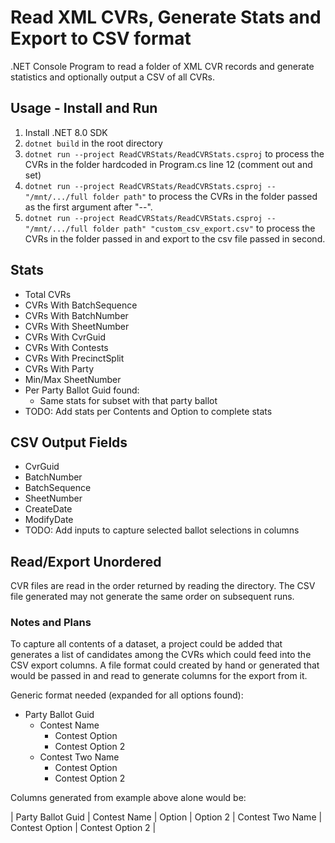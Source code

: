 # Read XML CVRs, Generate Stats and Export to CSV format
.NET Console Program to read a folder of XML CVR records and generate statistics and optionally output a CSV of all CVRs.

## Usage - Install and Run
1. Install .NET 8.0 SDK
2. `dotnet build` in the root directory
3. `dotnet run --project ReadCVRStats/ReadCVRStats.csproj` to process the CVRs in the folder hardcoded in Program.cs line 12 (comment out and set)
4. `dotnet run --project ReadCVRStats/ReadCVRStats.csproj -- "/mnt/.../full folder path"` to process the CVRs in the folder passed as the first argument after "--".
5. `dotnet run --project ReadCVRStats/ReadCVRStats.csproj -- "/mnt/.../full folder path" "custom_csv_export.csv"` to process the CVRs in the folder passed in and export to the csv file passed in second.

## Stats
* Total CVRs
* CVRs With BatchSequence
* CVRs With BatchNumber
* CVRs With SheetNumber
* CVRs With CvrGuid
* CVRs With Contests
* CVRs With PrecinctSplit
* CVRs With Party
* Min/Max SheetNumber
* Per Party Ballot Guid found:
    - Same stats for subset with that party ballot
* TODO: Add stats per Contents and Option to complete stats

## CSV Output Fields
* CvrGuid
* BatchNumber
* BatchSequence
* SheetNumber
* CreateDate
* ModifyDate
* TODO: Add inputs to capture selected ballot selections in columns

## Read/Export Unordered
CVR files are read in the order returned by reading the directory. The CSV file generated may not generate the same order on subsequent runs.

### Notes and Plans
To capture all contents of a dataset, a project could be added that generates a list of candidates among the CVRs which could feed into the 
CSV export columns. A file format could created by hand or generated that would be passed in and read to generate columns for the export from it.

Generic format needed (expanded for all options found):
* Party Ballot Guid
    - Contest Name
        - Contest Option
        - Contest Option 2
    - Contest Two Name
        - Contest Option
        - Contest Option 2

Columns generated from example above alone would be:

| Party Ballot Guid | Contest Name | Option | Option 2 | Contest Two Name | Contest Option | Contest Option 2 |